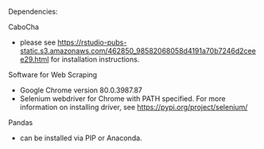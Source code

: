 Dependencies: 

CaboCha 
- please see https://rstudio-pubs-static.s3.amazonaws.com/462850_98582068058d4191a70b7246d2ceee29.html for installation instructions.

Software for Web Scraping
- Google Chrome version 80.0.3987.87
- Selenium webdriver for Chrome with PATH specified.
For more information on installing driver, see https://pypi.org/project/selenium/

Pandas
- can be installed via PIP or Anaconda. 
